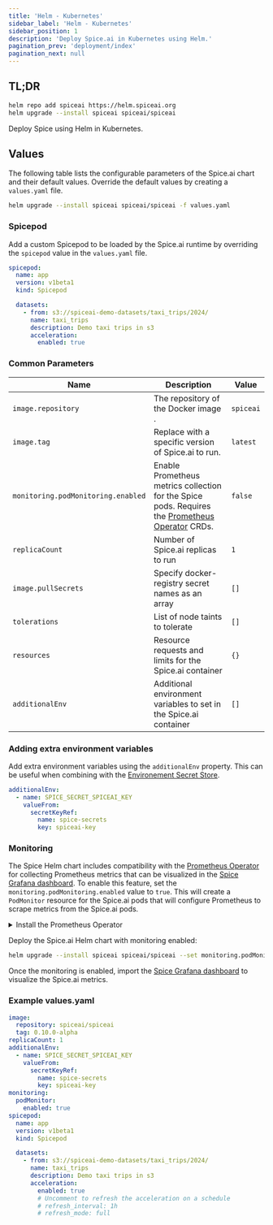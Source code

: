 ```yaml
---
title: 'Helm - Kubernetes'
sidebar_label: 'Helm - Kubernetes'
sidebar_position: 1
description: 'Deploy Spice.ai in Kubernetes using Helm.'
pagination_prev: 'deployment/index'
pagination_next: null
---
```


## TL;DR

```bash
helm repo add spiceai https://helm.spiceai.org
helm upgrade --install spiceai spiceai/spiceai
```

Deploy Spice using Helm in Kubernetes.

## Values

The following table lists the configurable parameters of the Spice.ai chart and their default values. Override the default values by creating a `values.yaml` file.

```bash
helm upgrade --install spiceai spiceai/spiceai -f values.yaml
```

### Spicepod

Add a custom Spicepod to be loaded by the Spice.ai runtime by overriding the `spicepod` value in the `values.yaml` file.

```yaml
spicepod:
  name: app
  version: v1beta1
  kind: Spicepod

  datasets:
    - from: s3://spiceai-demo-datasets/taxi_trips/2024/
      name: taxi_trips
      description: Demo taxi trips in s3
      acceleration:
        enabled: true
```

### Common Parameters

| Name                | Description                                                                                          | Value                  |
| ------------------- | ---------------------------------------------------------------------------------------------------- | ---------------------- |
| `image.repository`    | The repository of the Docker image .                                                                           | `spiceai`        |
| `image.tag`  | Replace with a specific version of Spice.ai to run.                                                                              | `latest` |
| `monitoring.podMonitoring.enabled` | Enable Prometheus metrics collection for the Spice pods. Requires the [Prometheus Operator](https://prometheus-operator.dev/docs/operator/api/#monitoring.coreos.com/v1.PodMonitor) CRDs. | `false` |
| `replicaCount`      | Number of Spice.ai replicas to run | `1`                   |
| `image.pullSecrets` | Specify docker-registry secret names as an array                                                     | `[]`                   |
| `tolerations`      | List of node taints to tolerate                                        | `[]`                   |
| `resources`        | Resource requests and limits for the Spice.ai container                                              | `{}`                   |
| `additionalEnv`    | Additional environment variables to set in the Spice.ai container                                   | `[]`                   |


### Adding extra environment variables

Add extra environment variables using the `additionalEnv` property. This can be useful when combining with the [Environement Secret Store](../../secret-stores/env/index.md).

```yaml
additionalEnv:
  - name: SPICE_SECRET_SPICEAI_KEY
    valueFrom:
      secretKeyRef:
        name: spice-secrets
        key: spiceai-key
```

### Monitoring

The Spice Helm chart includes compatibility with the [Prometheus Operator](https://prometheus-operator.dev/) for collecting Prometheus metrics that can be visualized in the [Spice Grafana dashboard](../../clients/grafana/index.md). To enable this feature, set the `monitoring.podMonitoring.enabled` value to `true`. This will create a `PodMonitor` resource for the Spice.ai pods that will configure Prometheus to scrape metrics from the Spice.ai pods.

<details>
  <summary>Install the Prometheus Operator</summary>
  <div>
    The easiest way to install the Prometheus Operator along with Grafana is to use the [kube-prometheus-stack](https://github.com/prometheus-community/helm-charts/blob/main/charts/kube-prometheus-stack/README.md) Helm chart.

    ```bash
    helm repo add prometheus-community https://prometheus-community.github.io/helm-charts
    helm repo update
    helm install prometheus-stack prometheus-community/kube-prometheus-stack \
          --set prometheus.prometheusSpec.podMonitorSelectorNilUsesHelmValues=false \
          --set prometheus.prometheusSpec.serviceMonitorSelectorNilUsesHelmValues=false
    ```
  </div>
</details>

Deploy the Spice.ai Helm chart with monitoring enabled:

```bash
helm upgrade --install spiceai spiceai/spiceai --set monitoring.podMonitoring.enabled=true
```

Once the monitoring is enabled, import the [Spice Grafana dashboard](../../clients/grafana/index.md) to visualize the Spice.ai metrics.

### Example values.yaml

```yaml
image:
  repository: spiceai/spiceai
  tag: 0.10.0-alpha
replicaCount: 1
additionalEnv:
  - name: SPICE_SECRET_SPICEAI_KEY
    valueFrom:
      secretKeyRef:
        name: spice-secrets
        key: spiceai-key
monitoring:
  podMonitor:
    enabled: true
spicepod:
  name: app
  version: v1beta1
  kind: Spicepod

  datasets:
    - from: s3://spiceai-demo-datasets/taxi_trips/2024/
      name: taxi_trips
      description: Demo taxi trips in s3
      acceleration:
        enabled: true
        # Uncomment to refresh the acceleration on a schedule
        # refresh_interval: 1h
        # refresh_mode: full
```